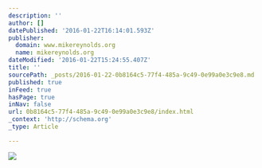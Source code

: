```yaml
---
description: ''
author: []
datePublished: '2016-01-22T16:14:01.593Z'
publisher:
  domain: www.mikereynolds.org
  name: mikereynolds.org
dateModified: '2016-01-22T15:24:55.407Z'
title: ''
sourcePath: _posts/2016-01-22-0b8164c5-77f4-485a-9c49-0e99a0e3c9e8.md
published: true
inFeed: true
hasPage: true
inNav: false
url: 0b8164c5-77f4-485a-9c49-0e99a0e3c9e8/index.html
_context: 'http://schema.org'
_type: Article

---
```

![](http://static1.squarespace.com/static/550a5554e4b069a290661b8d/55385352e4b0c20c1f0918e9/553853b0e4b099f68bd127f4/1429754821744/_DSC4518.jpg?format=2500w)
